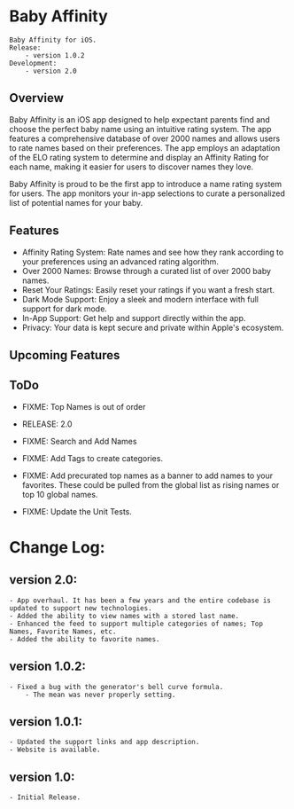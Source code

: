 # Baby Affinity
    Baby Affinity for iOS.
    Release:
        - version 1.0.2
    Development: 
        - version 2.0


## Overview
Baby Affinity is an iOS app designed to help expectant parents find and choose the perfect baby name using an intuitive rating system. The app features a comprehensive database of over 2000 names and allows users to rate names based on their preferences. The app employs an adaptation of the ELO rating system to determine and display an Affinity Rating for each name, making it easier for users to discover names they love.

Baby Affinity is proud to be the first app to introduce a name rating system for users. The app monitors your in-app selections to curate a personalized list of potential names for your baby.


## Features
- Affinity Rating System: Rate names and see how they rank according to your preferences using an advanced rating algorithm.
- Over 2000 Names: Browse through a curated list of over 2000 baby names.
- Reset Your Ratings: Easily reset your ratings if you want a fresh start.
- Dark Mode Support: Enjoy a sleek and modern interface with full support for dark mode.
- In-App Support: Get help and support directly within the app.
- Privacy: Your data is kept secure and private within Apple's ecosystem.

## Upcoming Features

## ToDo

- FIXME: Top Names is out of order

- RELEASE: 2.0

- FIXME: Search and Add Names
- FIXME: Add Tags to create categories.
- FIXME: Add precurated top names as a banner to add names to your favorites. These could be pulled from the global list as rising names or top 10 global names.
- FIXME: Update the Unit Tests.


# Change Log:
## version 2.0:
    - App overhaul. It has been a few years and the entire codebase is updated to support new technologies.
    - Added the ability to view names with a stored last name.
    - Enhanced the feed to support multiple categories of names; Top Names, Favorite Names, etc.
    - Added the ability to favorite names.

## version 1.0.2:
    - Fixed a bug with the generator's bell curve formula.
        - The mean was never properly setting.
        
## version 1.0.1:
    - Updated the support links and app description.
    - Website is available.

## version 1.0:
    - Initial Release.
  

